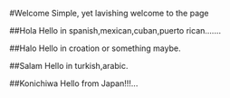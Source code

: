 #Welcome 
Simple, yet lavishing welcome to the page

##Hola
Hello in spanish,mexican,cuban,puerto rican.......

##Halo
Hello in croation or something maybe.

##Salam
Hello in turkish,arabic.

##Konichiwa
Hello from Japan!!!...